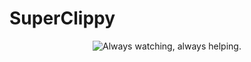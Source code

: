 SuperClippy
=========

<p align="center">
  <img src="https://github.com/voussoir/reddit/blob/master/.GitImages/Superclippy256.png?raw=true" alt="Always watching, always helping."/>
</p>